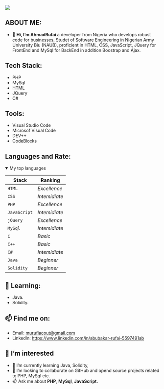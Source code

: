 <picture>
 <img src="https://pbs.twimg.com/profile_banners/955836734545317895/1667133151/1080x360">
</picture>

##  ABOUT ME:
- 👋  <b>Hi, I’m AhmadRufai </b> a developer from Nigeria who develops robust code for businesses,
     Studet of Software Engineering in Nigerian Army University Biu (NAUB),
     proficient in HTML, CSS, JavaScript, JQuery for FrontEnd and MySql for BackEnd in addition Boostrap and Ajax.
     
     
## Tech Stack:
- PHP
- MySql
- HTML
- JQuery
- C#

## Tools:
- Visual Studio Code
- Microsof Visual Code
- DEV++
- CodeBlocks

## Languages and Rate:
 <details open>
<summary>My top languages</summary>

| Stack | Ranking |
| --- | --- |
| `HTML` | *Excellence* |
| `CSS` | *Intemidiate* |
| `PHP` | *Excellence* |
| `JavaScript` | *Intemidiate* |
| `jQuery` | *Excellence* |
| `MySql` | *Intemidiate* |
| `C` | *Basic* |
| `C++` | *Basic* |
| `C#` | *Intemidiate* |
| `Java` | *Beginner* |
| `Solidity` | *Beginner* |
  
</details>

## 🌱 Learning:
- Java.
- Solidity.

## 📫  Find me on:
- Email: murufiacout@gmail.com
- LinkedIn: https://www.linkedin.com/in/abubakar-rufai-5597491ab

## 👀 I’m interested
- 🌱 I’m currently learning Java, Solidity, 
- 💞️ I’m looking to collaborate on GitHub and opend source projects related to PHP, MySql etc.  
- 📫 Ask me about <b>PHP</b>, <b>MySql</b>, <b>JavaScript.</b>

<!---
murufi/murufi is a ✨ special ✨ repository because its `README.md` (this file) appears on your GitHub profile.
You can click the Preview link to take a look at your changes.
--->
